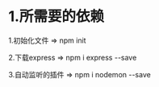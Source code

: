 # 1.所需要的依赖

1.初始化文件 => npm init

2.下载express => npm i express --save

3.自动监听的插件 => npm i nodemon --save